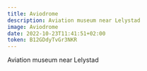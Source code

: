 ```yaml
---
title: Aviodrome
description: Aviation museum near Lelystad
image: Aviodrome
date: 2022-10-23T11:41:51+02:00
token: B12GDdyTvGr3NKR
---
```


Aviation museum near Lelystad
